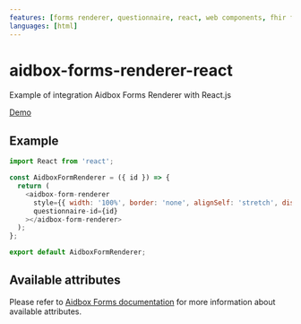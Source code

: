 ```yaml
---
features: [forms renderer, questionnaire, react, web components, fhir forms]
languages: [html]
---
```

# aidbox-forms-renderer-react

Example of integration Aidbox Forms Renderer with React.js

[Demo](https://aidbox.github.io/examples/aidbox-forms-renderer-react/)

## Example

```js
import React from 'react';

const AidboxFormRenderer = ({ id }) => {
  return (
    <aidbox-form-renderer
      style={{ width: '100%', border: 'none', alignSelf: 'stretch', display: 'flex' }}
      questionnaire-id={id}
    ></aidbox-form-renderer>
  );
};

export default AidboxFormRenderer;
```

## Available attributes
Please refer to [Aidbox Forms documentation](https://docs.aidbox.app/modules/aidbox-forms/aidbox-ui-builder-alpha/embedding-renderer) for more information about available attributes.
